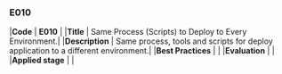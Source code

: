 ### E010

|**Code**           | **E010** |
|**Title**          | Same Process (Scripts) to Deploy to Every Environment.|
|**Description**    | Same process, tools and scripts for deploy application to a different environment.|
|**Best Practices** | |
|**Evaluation**     | |
|**Applied stage**  | |
